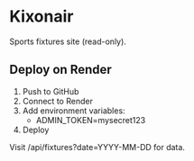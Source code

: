 # Kixonair

Sports fixtures site (read-only).

## Deploy on Render

1. Push to GitHub
2. Connect to Render
3. Add environment variables:
   - ADMIN_TOKEN=mysecret123
4. Deploy

Visit /api/fixtures?date=YYYY-MM-DD for data.
